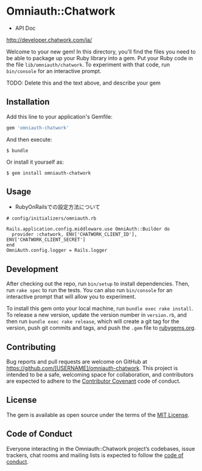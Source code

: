 # Omniauth::Chatwork

- API Doc

http://developer.chatwork.com/ja/

Welcome to your new gem! In this directory, you'll find the files you need to be able to package up your Ruby library into a gem. Put your Ruby code in the file `lib/omniauth/chatwork`. To experiment with that code, run `bin/console` for an interactive prompt.

TODO: Delete this and the text above, and describe your gem

## Installation

Add this line to your application's Gemfile:

```ruby
gem 'omniauth-chatwork'
```

And then execute:

    $ bundle

Or install it yourself as:

    $ gem install omniauth-chatwork

## Usage

- RubyOnRailsでの設定方法について

```
# config/initializers/omniauth.rb

Rails.application.config.middleware.use OmniAuth::Builder do
  provider :chatwork, ENV['CHATWORK_CLIENT_ID'], ENV['CHATWORK_CLIENT_SECRET']
end
OmniAuth.config.logger = Rails.logger
```

## Development

After checking out the repo, run `bin/setup` to install dependencies. Then, run `rake spec` to run the tests. You can also run `bin/console` for an interactive prompt that will allow you to experiment.

To install this gem onto your local machine, run `bundle exec rake install`. To release a new version, update the version number in `version.rb`, and then run `bundle exec rake release`, which will create a git tag for the version, push git commits and tags, and push the `.gem` file to [rubygems.org](https://rubygems.org).

## Contributing

Bug reports and pull requests are welcome on GitHub at https://github.com/[USERNAME]/omniauth-chatwork. This project is intended to be a safe, welcoming space for collaboration, and contributors are expected to adhere to the [Contributor Covenant](http://contributor-covenant.org) code of conduct.

## License

The gem is available as open source under the terms of the [MIT License](http://opensource.org/licenses/MIT).

## Code of Conduct

Everyone interacting in the Omniauth::Chatwork project’s codebases, issue trackers, chat rooms and mailing lists is expected to follow the [code of conduct](https://github.com/[USERNAME]/omniauth-chatwork/blob/master/CODE_OF_CONDUCT.md).
